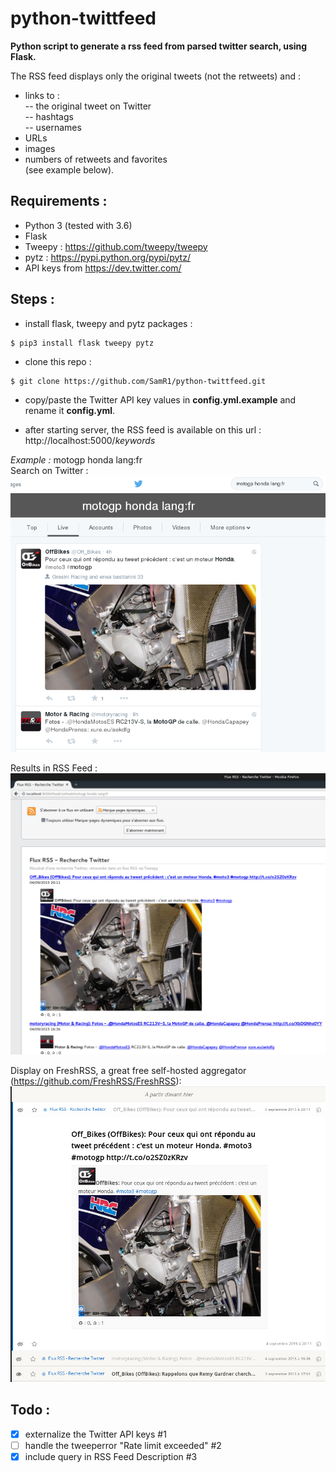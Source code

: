 # python-twittfeed
**Python script to generate a rss feed from parsed twitter search, using Flask.**  
  
The RSS feed displays only the original tweets (not the retweets) and :
- links to :  
-- the original tweet on Twitter  
-- hashtags  
-- usernames  
- URLs 
- images
- numbers of retweets and favorites  
(see example below).  
  
  
## **Requirements :**
- Python 3 (tested with 3.6)
- Flask
- Tweepy : https://github.com/tweepy/tweepy
- pytz : https://pypi.python.org/pypi/pytz/
- API keys from https://dev.twitter.com/  
  
  
## **Steps :**
- install flask, tweepy and pytz packages :
```
$ pip3 install flask tweepy pytz
```

- clone this repo :
```
$ git clone https://github.com/SamR1/python-twittfeed.git
```

- copy/paste the Twitter API key values in **config.yml.example** and rename it **config.yml**.

- after starting server, the RSS feed is available on this url :  
http://localhost:5000/_keywords_

*Example :* motogp honda lang:fr  
Search on Twitter :  
![Twitter search](https://raw.githubusercontent.com/SamR1/django-twittfeed/master/images/twitter.png)  

Results in RSS Feed :  
![RSS Feed](https://raw.githubusercontent.com/SamR1/django-twittfeed/master/images/RSSFeed.png)  
  
Display on FreshRSS, a great free self-hosted aggregator (https://github.com/FreshRSS/FreshRSS):    
![FreshRSS](https://raw.githubusercontent.com/SamR1/django-twittfeed/master/images/FreshRSS.png)  
  

## **Todo :**
- [x] externalize the Twitter API keys #1
- [ ] handle the tweeperror "Rate limit exceeded" #2
- [x] include query in RSS Feed Description #3
